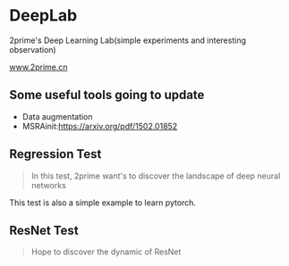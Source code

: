 # DeepLab
2prime's Deep Learning  Lab(simple experiments and interesting observation)

www.2prime.cn

## Some useful tools going to update
- Data augmentation
- MSRAinit:https://arxiv.org/pdf/1502.01852

## Regression Test

> In this test, 2prime want's to discover the landscape of deep neural networks

This test is also a simple example to learn pytorch.

## ResNet Test
> Hope to discover the dynamic of ResNet
